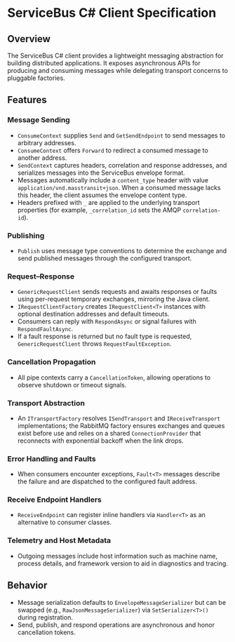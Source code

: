 # ServiceBus C# Client Specification

## Overview
The ServiceBus C# client provides a lightweight messaging abstraction for building distributed applications. It exposes asynchronous APIs for producing and consuming messages while delegating transport concerns to pluggable factories.

## Features

### Message Sending
- `ConsumeContext` supplies `Send` and `GetSendEndpoint` to send messages to arbitrary addresses.
- `ConsumeContext` offers `Forward` to redirect a consumed message to another address.
- `SendContext` captures headers, correlation and response addresses, and serializes messages into the ServiceBus envelope format.
- Messages automatically include a `content_type` header with value `application/vnd.masstransit+json`. When a consumed message lacks this header, the client assumes the envelope content type.
- Headers prefixed with `_` are applied to the underlying transport properties (for example, `_correlation_id` sets the AMQP `correlation-id`).

### Publishing
- `Publish` uses message type conventions to determine the exchange and send published messages through the configured transport.

### Request–Response
- `GenericRequestClient` sends requests and awaits responses or faults using per-request temporary exchanges, mirroring the Java client.
- `IRequestClientFactory` creates `IRequestClient<T>` instances with optional destination addresses and default timeouts.
- Consumers can reply with `RespondAsync` or signal failures with `RespondFaultAsync`.
- If a fault response is returned but no fault type is requested, `GenericRequestClient` throws `RequestFaultException`.

### Cancellation Propagation
- All pipe contexts carry a `CancellationToken`, allowing operations to observe shutdown or timeout signals.

### Transport Abstraction
- An `ITransportFactory` resolves `ISendTransport` and `IReceiveTransport` implementations; the RabbitMQ factory ensures exchanges and queues exist before use and relies on a shared `ConnectionProvider` that reconnects with exponential backoff when the link drops.

### Error Handling and Faults
- When consumers encounter exceptions, `Fault<T>` messages describe the failure and are dispatched to the configured fault address.

### Receive Endpoint Handlers
- `ReceiveEndpoint` can register inline handlers via `Handler<T>` as an alternative to consumer classes.

### Telemetry and Host Metadata
- Outgoing messages include host information such as machine name, process details, and framework version to aid in diagnostics and tracing.

## Behavior
- Message serialization defaults to `EnvelopeMessageSerializer` but can be swapped (e.g., `RawJsonMessageSerializer`) via `SetSerializer<T>()` during registration.
- Send, publish, and respond operations are asynchronous and honor cancellation tokens.
